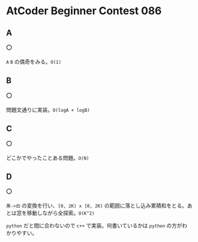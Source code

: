 # AtCoder Beginner Contest 086

## A

:o:

`A` `B` の偶奇をみる。`O(1)`

## B

:o:

問題文通りに実装。`O(logA + logB)`

## C

:o:

どこかでやったことある問題。`O(N)`

## D

:o:

`黒->白` の変換を行い、`[0, 2K) x [0, 2K)` の範囲に落とし込み累積和をとる。あとは窓を移動しながら全探索。`O(K^2)`

`python` だと間に合わないので `c++` で実装。何書いているかは `python` の方がわかりやすい。
